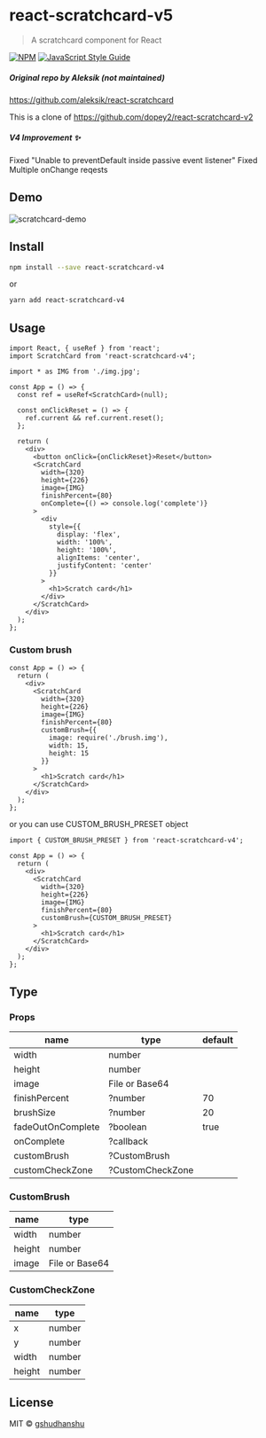 # react-scratchcard-v5

> A scratchcard component for React

[![NPM](https://img.shields.io/npm/v/react-scratchcard-v4.svg)](https://www.npmjs.com/package/react-scratchcard-v4) [![JavaScript Style Guide](https://img.shields.io/badge/code_style-standard-brightgreen.svg)](https://standardjs.com)

##### Original repo by Aleksik (not maintained)

https://github.com/aleksik/react-scratchcard

This is a clone of https://github.com/dopey2/react-scratchcard-v2

##### V4 Improvement ✨

Fixed "Unable to preventDefault inside passive event listener"
Fixed Multiple onChange reqests

## Demo

![scratchcard-demo](https://user-images.githubusercontent.com/22329040/140519100-b6ee86e3-0009-4ab6-bcd0-c7fefdb8720d.gif)

## Install

```bash
npm install --save react-scratchcard-v4
```

or

```bash
yarn add react-scratchcard-v4
```

## Usage

```tsx
import React, { useRef } from 'react';
import ScratchCard from 'react-scratchcard-v4';

import * as IMG from './img.jpg';

const App = () => {
  const ref = useRef<ScratchCard>(null);

  const onClickReset = () => {
    ref.current && ref.current.reset();
  };

  return (
    <div>
      <button onClick={onClickReset}>Reset</button>
      <ScratchCard
        width={320}
        height={226}
        image={IMG}
        finishPercent={80}
        onComplete={() => console.log('complete')}
      >
        <div
          style={{
            display: 'flex',
            width: '100%',
            height: '100%',
            alignItems: 'center',
            justifyContent: 'center'
          }}
        >
          <h1>Scratch card</h1>
        </div>
      </ScratchCard>
    </div>
  );
};
```

### Custom brush

```tsx
const App = () => {
  return (
    <div>
      <ScratchCard
        width={320}
        height={226}
        image={IMG}
        finishPercent={80}
        customBrush={{
          image: require('./brush.img'),
          width: 15,
          height: 15
        }}
      >
        <h1>Scratch card</h1>
      </ScratchCard>
    </div>
  );
};
```

or you can use CUSTOM_BRUSH_PRESET object

```tsx
import { CUSTOM_BRUSH_PRESET } from 'react-scratchcard-v4';

const App = () => {
  return (
    <div>
      <ScratchCard
        width={320}
        height={226}
        image={IMG}
        finishPercent={80}
        customBrush={CUSTOM_BRUSH_PRESET}
      >
        <h1>Scratch card</h1>
      </ScratchCard>
    </div>
  );
};
```

## Type

### Props

| **name**          | **type**         | **default** |
| ----------------- | ---------------- | ----------- |
| width             | number           |             |
| height            | number           |             |
| image             | File or Base64   |             |
| finishPercent     | ?number          | 70          |
| brushSize         | ?number          | 20          |
| fadeOutOnComplete | ?boolean         | true        |
| onComplete        | ?callback        |             |
| customBrush       | ?CustomBrush     |             |
| customCheckZone   | ?CustomCheckZone |             |

### CustomBrush

| **name** | **type**       |
| -------- | -------------- |
| width    | number         |
| height   | number         |
| image    | File or Base64 |

### CustomCheckZone

| **name** | **type** |
| -------- | -------- |
| x        | number   |
| y        | number   |
| width    | number   |
| height   | number   |

## License

MIT © [gshudhanshu](https://github.com/gshudhanshu)
